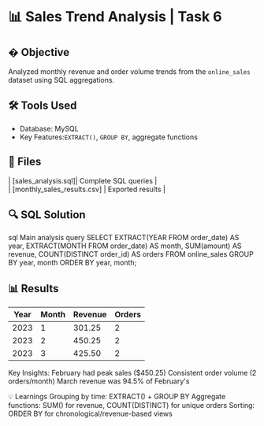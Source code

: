 # 📊 Sales Trend Analysis | Task 6   

## � Objective  
Analyzed monthly revenue and order volume trends from the `online_sales` dataset using SQL aggregations.

## 🛠️ Tools Used  
- Database: MySQL  
- Key Features:`EXTRACT()`, `GROUP BY`, aggregate functions  

## 📂 Files   
| [sales_analysis.sql]| Complete SQL queries |  
| [monthly_sales_results.csv] | Exported results |  

## 🔍 SQL Solution  
sql
Main analysis query
SELECT 
    EXTRACT(YEAR FROM order_date) AS year,
    EXTRACT(MONTH FROM order_date) AS month,
    SUM(amount) AS revenue,
    COUNT(DISTINCT order_id) AS orders
FROM online_sales
GROUP BY year, month
ORDER BY year, month;
## 📊 Results  
| Year | Month | Revenue | Orders |  
|------|-------|---------|--------|  
| 2023 | 1     | 301.25  | 2      |  
| 2023 | 2     | 450.25  | 2      |  
| 2023 | 3     | 425.50  | 2      |  

Key Insights:
February had peak sales ($450.25)
Consistent order volume (2 orders/month)
March revenue was 94.5% of February's

💡 Learnings
Grouping by time: EXTRACT() + GROUP BY
Aggregate functions: SUM() for revenue, COUNT(DISTINCT) for unique orders
Sorting: ORDER BY for chronological/revenue-based views

